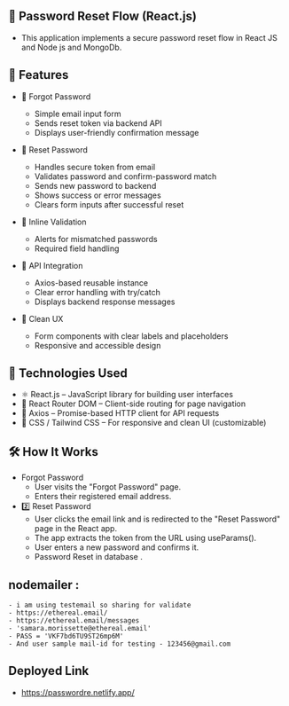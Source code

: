 ## 🔐 Password Reset Flow (React.js)
- This application implements a secure password reset flow in React JS and Node js and MongoDb.

## 🚀 Features
- 📩 Forgot Password
    - Simple email input form
    - Sends reset token via backend API
    - Displays user-friendly confirmation message

- 🔑 Reset Password
    - Handles secure token from email
    - Validates password and confirm-password match
    - Sends new password to backend
    - Shows success or error messages
    - Clears form inputs after successful reset

- 💬 Inline Validation
    - Alerts for mismatched passwords
    - Required field handling

- 🔄 API Integration
    - Axios-based reusable instance
    - Clear error handling with try/catch
    - Displays backend response messages

- 🎯 Clean UX
    - Form components with clear labels and placeholders
    - Responsive and accessible design

## 🧱 Technologies Used
- ⚛️ React.js – JavaScript library for building user interfaces
- 🧭 React Router DOM – Client-side routing for page navigation
- 🔄 Axios – Promise-based HTTP client for API requests
- 🎨 CSS / Tailwind CSS – For responsive and clean UI (customizable)

## 🛠️ How It Works
- Forgot Password
    - User visits the "Forgot Password" page.
    - Enters their registered email address.
- 2️⃣ Reset Password
    - User clicks the email link and is redirected to the "Reset Password" page in the React app.
    - The app extracts the token from the URL using useParams().
    - User enters a new password and confirms it.
    - Password Reset in database .
## nodemailer :
    - i am using testemail so sharing for validate
    - https://ethereal.email/
    - https://ethereal.email/messages
    - 'samara.morissette@ethereal.email'
    - PASS = 'VKF7bd6TU9ST26mp6M'
    - And user sample mail-id for testing - 123456@gmail.com

## Deployed Link
- https://passwordre.netlify.app/